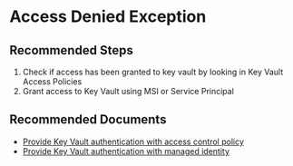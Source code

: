 <properties
	pageTitle="Access Denied Exception"
	description="Access Denied Exception"
	service="Microsoft.Keyvault"
	resource="vaults"
	authors="jlichwa"
	ms.author="jalichwa"
	displayOrder="14"
	selfHelpType="resource"
	supportTopicIds="32375285,32596881,32596883,32375288"
	resourceTags="optional"
	productPesIds="15657"
	cloudEnvironments="blackForest, fairfax, public, MoonCake"
	articleId="keyvault-accessdenied-diag"
/>

# Access Denied Exception

## **Recommended Steps**

1. Check if access has been granted to key vault by looking in Key Vault Access Policies
2. Grant access to Key Vault using MSI or Service Principal

## **Recommended Documents**

* [Provide Key Vault authentication with access control policy](https://docs.microsoft.com/azure/key-vault/key-vault-group-permissions-for-apps)<br>
* [Provide Key Vault authentication with managed identity](https://docs.microsoft.com/azure/key-vault/managed-identity)<br>
